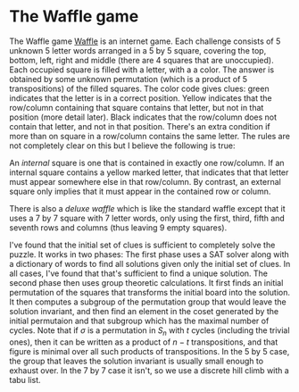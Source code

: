 The Waffle game
===============

The Waffle game [Waffle](https://wafflegame.net/daily) is an
internet game.  Each challenge consists of 5 unknown 5 letter words
arranged in a 5 by 5 square, covering the top, bottom, left, right and
middle (there are 4 squares that are unoccupied).  Each occupied
square is filled with a letter, with a a color.  The answer is
obtained by some unknown permutation (which is a product of 5
transpositions) of the filled squares.  The color code gives clues:
green indicates that the letter is in a correct position.  Yellow
indicates that the row/column containing that square contains that
letter, but not in that position (more detail later).  Black indicates
that the row/column does not contain that letter, and not in that
position.  There's an extra condition if more than on square in a
row/column contains the same letter.  The rules are not completely
clear on this but I believe the following is true:

An *internal* square is one that is contained in exactly one
row/column.  If an internal square contains a yellow marked letter,
that indicates that that letter must appear somewhere else in that
row/column. By contrast, an external square only implies that it must
appear in the contained row or column.

There is also a *deluxe waffle* which is like the standard waffle
except that it uses a 7 by 7 square with 7 letter words, only using
the first, third, fifth and seventh rows and columns (thus leaving 9
empty squares).

I've found that the initial set of clues is sufficient to completely
solve the puzzle.  It works in two phases: The first phase uses a SAT
solver along with a dictionary of words to find all solutions given
only the initial set of clues.  In all cases, I've found that that's
sufficient to find a unique solution.  The second phase then uses
group theoretic calculations.  It first finds an initial permutation
of the squares that transforms the initial board into the solution.
It then computes a subgroup of the permutation group that would leave
the solution invariant, and then find an element in the coset
generated by the initial permutaion and that subgroup which has the
maximal number of cycles.  Note that if $\sigma$ is a permutation in
$`S_n`$ with $t$ cycles (including the trivial ones), then it can be
written as a product of $n-t$ transpositions, and that figure is
minimal over all such products of transpositions.  In the 5 by 5 case,
the group that leaves the solution invariant is usually small enough
to exhaust over.  In the 7 by 7 case it isn't, so we use a discrete
hill climb with a tabu list.


